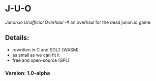 # J-U-O
*Junon.io Unofficial Overhaul*
-# an overhaul for the dead junon.io game.

## Details:
- rewritten in C and SDL2 (WASM)
- as small as we can fit it
- free and open-source (GPL)

### Version: 1.0-alpha
